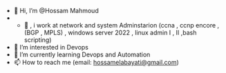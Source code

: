 - 👋 Hi, I’m @Hossam Mahmoud
- - 🤞  , i work at network and system Adminstarion (ccna , ccnp encore , (BGP , MPLS) , windows server 2022 , linux admin I , II ,bash scripting)
- 👀 I’m interested in Devops 
- 🌱 I’m currently learning Devops and Automation
- 📫 How to reach me (email: hossamelabayati@gmail.com)

<!---
Hossam22elabayati/Hossam22elabayati is a ✨ special ✨ repository because its `README.md` (this file) appears on your GitHub profile.
You can click the Preview link to take a look at your changes.
--->
